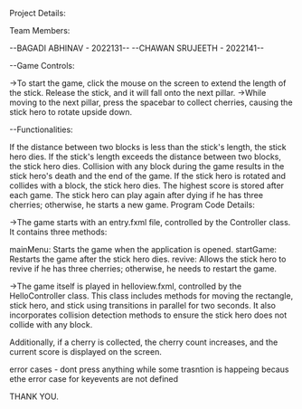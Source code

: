 Project Details:

Team Members:

--BAGADI ABHINAV - 2022131--
--CHAWAN SRUJEETH - 2022141--

--Game Controls:

->To start the game, click the mouse on the screen to extend the length of the stick.
Release the stick, and it will fall onto the next pillar.
->While moving to the next pillar, press the spacebar to collect cherries, causing the stick hero to rotate upside down.

--Functionalities:

If the distance between two blocks is less than the stick's length, the stick hero dies.
If the stick's length exceeds the distance between two blocks, the stick hero dies.
Collision with any block during the game results in the stick hero's death and the end of the game.
If the stick hero is rotated and collides with a block, the stick hero dies.
The highest score is stored after each game.
The stick hero can play again after dying if he has three cherries; otherwise, he starts a new game.
Program Code Details:

->The game starts with an entry.fxml file, controlled by the Controller class. It contains three methods:

mainMenu: Starts the game when the application is opened.
startGame: Restarts the game after the stick hero dies.
revive: Allows the stick hero to revive if he has three cherries; otherwise, he needs to restart the game.

->The game itself is played in helloview.fxml, controlled by the HelloController class. This class includes methods for moving the rectangle, stick hero, and stick using transitions in parallel for two seconds. It also incorporates collision detection methods to ensure the stick hero does not collide with any block.

Additionally, if a cherry is collected, the cherry count increases, and the current score is displayed on the screen.

error cases - dont press anything while some trasntion is happeing becaus ethe error case for keyevents are not defined

THANK YOU.